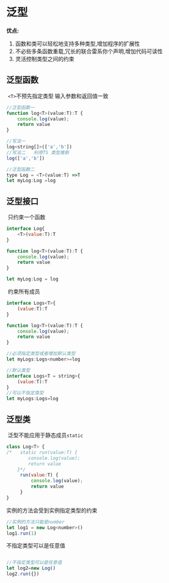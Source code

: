 # 泛型

**优点:**

1. 函数和类可以轻松地支持多种类型,增加程序的扩展性
2. 不必些多条函数重载,冗长的联合雷系你个声明,增加代码可读性
3. 灵活控制类型之间的约束

## 泛型函数 

​		`<T>`不预先指定类型  输入参数和返回值一致

```js
//泛型函数一
function log<T>(value:T):T {
    console.log(value);
    return value
}

//写法一
log<string[]>(['a','b'])
//写法二   利用TS 类型推断
log(['a','b'])

//泛型函数二
type Log = <T>(value:T) =>T
let myLog:Log =log
```

## 泛型接口

​		只约束一个函数

```js
interface Log{
    <T>(value:T):T
}

function log<T>(value:T):T {
    console.log(value);
    return value
}

let myLog:Log = log
```

​		约束所有成员

```js
interface Logs<T>{
    (value:T):T
}

function log<T>(value:T):T {
    console.log(value);
    return value
}

//必须指定类型或者增加默认类型
let myLogs:Logs<number>=log

//默认类型 
interface Logs<T = string>{
    (value:T):T
}
//可以不指定类型
let myLogs:Logs=log
```

## 泛型类

​		泛型不能应用于静态成员`static`

```js
class Log<T> {
/*   static run(value:T) {
        console.log(value);
        return value
    }*/
     run(value:T) {
         console.log(value);
         return value
     }
}


```

实例的方法会受到实例指定类型的约束

```js
//实例的方法只能是number
let log1 = new Log<number>()
log1.run(1)
```

不指定类型可以是任意值

```js

//不指定类型可以是任意值
let log2=new Log()
log2.run({})
```

